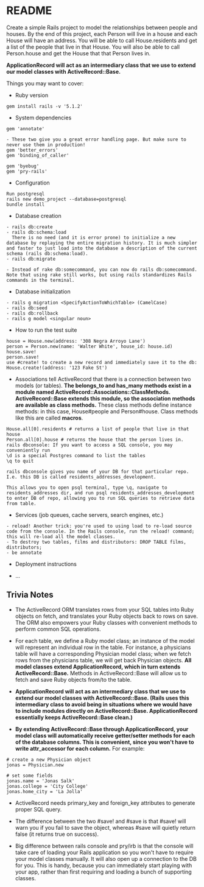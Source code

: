 # README

Create a simple Rails project to model the relationships between people and houses. By the end of this project, each Person will live in a house and each House will have an address. You will be able to call House.residents and get a list of the people that live in that House. You will also be able to call Person.house and get the House that that Person lives in.

**ApplicationRecord will act as an intermediary class that we use to extend our model classes with ActiveRecord::Base.**

Things you may want to cover:
* Ruby version
```
gem install rails -v '5.1.2'
```

* System dependencies
```
gem 'annotate'

- These two give you a great error handling page. But make sure to never use them in production!
gem 'better_errors'
gem 'binding_of_caller'

gem 'byebug'
gem 'pry-rails'
```

* Configuration
```
Run postgresql
rails new demo_project --database=postgresql
bundle install
```

* Database creation
```
- rails db:create
- rails db:schema:load
  There is no need (and it is error prone) to initialize a new database by replaying the entire migration history. It is much simpler and faster to just load into the database a description of the current schema (rails db:schema:load).
- rails db:migrate

- Instead of rake db:somecommand, you can now do rails db:somecommand. Note that using rake still works, but using rails standardizes Rails commands in the terminal.
```

* Database initialization
```
- rails g migration <SpecifyActionToWhichTable> (CamelCase)
- rails db:seed
- rails db:rollback
- rails g model <singular noun>
```

* How to run the test suite
```
house = House.new(address: '308 Negra Arroyo Lane')
person = Person.new(name: 'Walter White', house_id: house.id)
house.save!
person.save!
use #create! to create a new record and immediately save it to the db:
House.create!(address: '123 Fake St')
```
- Associations tell ActiveRecord that there is a connection between two models (or tables). **The belongs_to and has_many methods exist in a module named ActiveRecord::Associations::ClassMethods. ActiveRecord::Base extends this module, so the association methods are available as class methods.** These class methods define instance methods: in this case, House#people and Person#house. Class methods like this are called **macros**.

```
House.all[0].residents # returns a list of people that live in that house
Person.all[0].house # returns the house that the person lives in.
rails dbconsole: If you want to access a SQL console, you may conveniently run
\d is a special Postgres command to list the tables
\q to quit

rails dbconsole gives you name of your DB for that particular repo. I.e. this DB is called residents_addresses_development.

This allows you to open psql terminal, type \q, navigate to residents_addresses dir, and run psql residents_addresses_development to enter DB of repo, allowing you to run SQL queries to retrieve data from table.
```

* Services (job queues, cache servers, search engines, etc.)
```
- reload! Another trick: you're used to using load to re-load source code from the console. In the Rails console, run the reload! command; this will re-load all the model classes.
- To destroy two tables, films and distributors: DROP TABLE films, distributors;
- be annotate
```

* Deployment instructions

* ...

## Trivia Notes
* The ActiveRecord ORM translates rows from your SQL tables into Ruby objects on fetch, and translates your Ruby objects back to rows on save. The ORM also empowers your Ruby classes with convenient methods to perform common SQL operations.

* For each table, we define a Ruby model class; an instance of the model will represent an individual row in the table. For instance, a physicians table will have a corresponding Physician model class; when we fetch rows from the physicians table, we will get back Physician objects. **All model classes extend ApplicationRecord, which in turn extends ActiveRecord::Base.** Methods in ActiveRecord::Base will allow us to fetch and save Ruby objects from/to the table.

* **ApplicationRecord will act as an intermediary class that we use to extend our model classes with ActiveRecord::Base. (Rails uses this intermediary class to avoid being in situations where we would have to include modules directly on ActiveRecord::Base. ApplicationRecord essentially keeps ActiveRecord::Base clean.)**

* **By extending ActiveRecord::Base through ApplicationRecord, your model class will automatically receive getter/setter methods for each of the database columns. This is convenient, since you won't have to write attr_accessor for each column.** For example:

```
# create a new Physician object
jonas = Physician.new

# set some fields
jonas.name = 'Jonas Salk'
jonas.college = 'City College'
jonas.home_city = 'La Jolla'
```

* ActiveRecord needs primary_key and foreign_key attributes to generate proper SQL query.

* The difference between the two #save! and #save is that #save! will warn you if you fail to save the object, whereas #save will quietly return false (it returns true on success).

* Big difference between rails console and pry/irb is that the console will take care of loading your Rails application so you won't have to require your model classes manually. It will also open up a connection to the DB for you. This is handy, because you can immediately start playing with your app, rather than first requiring and loading a bunch of supporting classes.
